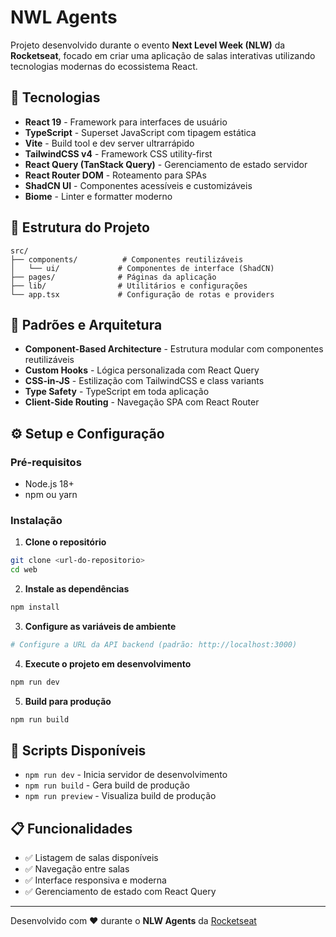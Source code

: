 # NWL Agents

Projeto desenvolvido durante o evento **Next Level Week (NLW)** da **Rocketseat**, focado em criar uma aplicação de salas interativas utilizando tecnologias modernas do ecossistema React.

## 🚀 Tecnologias

- **React 19** - Framework para interfaces de usuário
- **TypeScript** - Superset JavaScript com tipagem estática
- **Vite** - Build tool e dev server ultrarrápido
- **TailwindCSS v4** - Framework CSS utility-first
- **React Query (TanStack Query)** - Gerenciamento de estado servidor
- **React Router DOM** - Roteamento para SPAs
- **ShadCN UI** - Componentes acessíveis e customizáveis
- **Biome** - Linter e formatter moderno

## 📁 Estrutura do Projeto

```
src/
├── components/          # Componentes reutilizáveis
│   └── ui/             # Componentes de interface (ShadCN)
├── pages/              # Páginas da aplicação
├── lib/                # Utilitários e configurações
└── app.tsx             # Configuração de rotas e providers
```

## 🎯 Padrões e Arquitetura

- **Component-Based Architecture** - Estrutura modular com componentes reutilizáveis
- **Custom Hooks** - Lógica personalizada com React Query
- **CSS-in-JS** - Estilização com TailwindCSS e class variants
- **Type Safety** - TypeScript em toda aplicação
- **Client-Side Routing** - Navegação SPA com React Router

## ⚙️ Setup e Configuração

### Pré-requisitos

- Node.js 18+
- npm ou yarn

### Instalação

1. **Clone o repositório**

```bash
git clone <url-do-repositorio>
cd web
```

2. **Instale as dependências**

```bash
npm install
```

3. **Configure as variáveis de ambiente**

```bash
# Configure a URL da API backend (padrão: http://localhost:3000)
```

4. **Execute o projeto em desenvolvimento**

```bash
npm run dev
```

5. **Build para produção**

```bash
npm run build
```

## 🔧 Scripts Disponíveis

- `npm run dev` - Inicia servidor de desenvolvimento
- `npm run build` - Gera build de produção
- `npm run preview` - Visualiza build de produção

## 📋 Funcionalidades

- ✅ Listagem de salas disponíveis
- ✅ Navegação entre salas
- ✅ Interface responsiva e moderna
- ✅ Gerenciamento de estado com React Query

---

Desenvolvido com ❤️ durante o **NLW Agents** da [Rocketseat](https://rocketseat.com.br)
